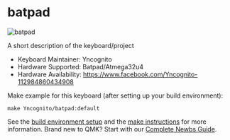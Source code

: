# batpad

![batpad](https://i.imgur.com/CZ3m0jh.jpg)

A short description of the keyboard/project

* Keyboard Maintainer: Yncognito
* Hardware Supported: Batpad/Atmega32u4
* Hardware Availability: https://www.facebook.com/Yncognito-112984860434908

Make example for this keyboard (after setting up your build environment):

    make Yncognito/batpad:default

See the [build environment setup](https://docs.qmk.fm/#/getting_started_build_tools) and the [make instructions](https://docs.qmk.fm/#/getting_started_make_guide) for more information. Brand new to QMK? Start with our [Complete Newbs Guide](https://docs.qmk.fm/#/newbs).
